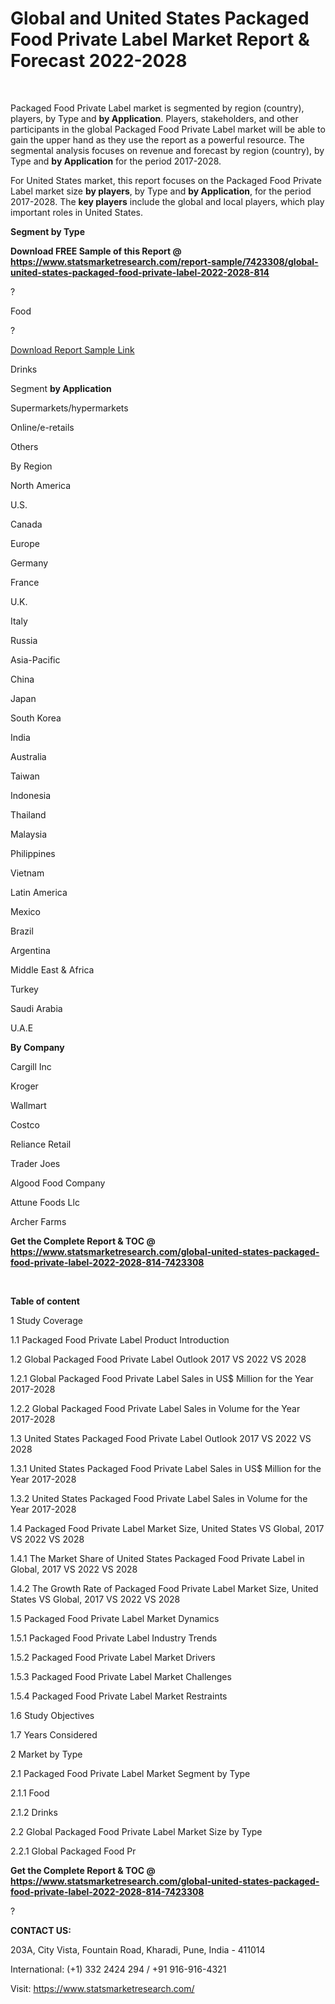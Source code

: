 <h1>Global and United States Packaged Food Private Label Market Report & Forecast 2022-2028</h1><br/><p>Packaged Food Private Label market is segmented by region (country), players, by Type and <strong>by Application</strong>. Players, stakeholders, and other participants in the global Packaged Food Private Label market will be able to gain the upper hand as they use the report as a powerful resource. The segmental analysis focuses on revenue and forecast by region (country), by Type and <strong>by Application</strong> for the period 2017-2028.</p>
 
 
 
 <p>For United States market, this report focuses on the Packaged Food Private Label market size <strong>by players</strong>, by Type and <strong>by Application</strong>, for the period 2017-2028. The <strong>key players</strong> include the global and local players, which play important roles in United States.</p>
 
 
 
 <p><strong>Segment by Type</strong></p>
 
 
 
 <div><b>Download FREE Sample of this Report @ <a href="https://www.statsmarketresearch.com/download-free-sample/7423308/global-united-states-packaged-food-private-label-2022-2028-814">https://www.statsmarketresearch.com/report-sample/7423308/global-united-states-packaged-food-private-label-2022-2028-814</a></b></div>
 
 
 
 <p>? </p>
 
 
 
 <p>Food</p>
 
 
 
 <p>? </p>
 
 
 
 <p><a href="https://www.statsmarketresearch.com/download-free-sample/7423308/global-united-states-packaged-food-private-label-2022-2028-814">Download Report Sample Link</a></p>
 
 
 
 <p>Drinks</p>
 
 
 
 <p>Segment <strong>by Application</strong></p>
 
 
 
 <p>Supermarkets/hypermarkets</p>
 
 
 
 <p>Online/e-retails</p>
 
 
 
 <p>Others</p>
 
 
 
 <p>By Region</p>
 
 
 
 <p>North America</p>
 
 
 
 <p>U.S.</p>
 
 
 
 <p>Canada</p>
 
 
 
 <p>Europe</p>
 
 
 
 <p>Germany</p>
 
 
 
 <p>France</p>
 
 
 
 <p>U.K.</p>
 
 
 
 <p>Italy</p>
 
 
 
 <p>Russia</p>
 
 
 
 <p>Asia-Pacific</p>
 
 
 
 <p>China</p>
 
 
 
 <p>Japan</p>
 
 
 
 <p>South Korea</p>
 
 
 
 <p>India</p>
 
 
 
 <p>Australia</p>
 
 
 
 <p>Taiwan</p>
 
 
 
 <p>Indonesia</p>
 
 
 
 <p>Thailand</p>
 
 
 
 <p>Malaysia</p>
 
 
 
 <p>Philippines</p>
 
 
 
 <p>Vietnam</p>
 
 
 
 <p>Latin America</p>
 
 
 
 <p>Mexico</p>
 
 
 
 <p>Brazil</p>
 
 
 
 <p>Argentina</p>
 
 
 
 <p>Middle East & Africa</p>
 
 
 
 <p>Turkey</p>
 
 
 
 <p>Saudi Arabia</p>
 
 
 
 <p>U.A.E</p>
 
 
 
 <p><strong>By Company</strong></p>
 
 
 
 <p>Cargill Inc</p>
 
 
 
 <p>Kroger</p>
 
 
 
 <p>Wallmart</p>
 
 
 
 <p>Costco</p>
 
 
 
 <p>Reliance Retail</p>
 
 
 
 <p>Trader Joes</p>
 
 
 
 <p>Algood Food Company</p>
 
 
 
 <p>Attune Foods Llc</p>
 
 
 
 <p>Archer Farms</p>
 
 
 
 <div><b>Get the Complete Report & TOC @ <a href="https://www.statsmarketresearch.com/global-united-states-packaged-food-private-label-2022-2028-814-7423308">https://www.statsmarketresearch.com/global-united-states-packaged-food-private-label-2022-2028-814-7423308</a></b></div>
 
 
 
 <p><br />
 
 <b>Table of content</b></p>
 
 
 
 <p>1 Study Coverage<br />
 
 1.1 Packaged Food Private Label Product Introduction<br />
 
 1.2 Global Packaged Food Private Label Outlook 2017 VS 2022 VS 2028<br />
 
 1.2.1 Global Packaged Food Private Label Sales in US$ Million for the Year 2017-2028<br />
 
 1.2.2 Global Packaged Food Private Label Sales in Volume for the Year 2017-2028<br />
 
 1.3 United States Packaged Food Private Label Outlook 2017 VS 2022 VS 2028<br />
 
 1.3.1 United States Packaged Food Private Label Sales in US$ Million for the Year 2017-2028<br />
 
 1.3.2 United States Packaged Food Private Label Sales in Volume for the Year 2017-2028<br />
 
 1.4 Packaged Food Private Label Market Size, United States VS Global, 2017 VS 2022 VS 2028<br />
 
 1.4.1 The Market Share of United States Packaged Food Private Label in Global, 2017 VS 2022 VS 2028<br />
 
 1.4.2 The Growth Rate of Packaged Food Private Label Market Size, United States VS Global, 2017 VS 2022 VS 2028<br />
 
 1.5 Packaged Food Private Label Market Dynamics<br />
 
 1.5.1 Packaged Food Private Label Industry Trends<br />
 
 1.5.2 Packaged Food Private Label Market Drivers<br />
 
 1.5.3 Packaged Food Private Label Market Challenges<br />
 
 1.5.4 Packaged Food Private Label Market Restraints<br />
 
 1.6 Study Objectives<br />
 
 1.7 Years Considered<br />
 
 2 Market by Type<br />
 
 2.1 Packaged Food Private Label Market Segment by Type<br />
 
 2.1.1 Food<br />
 
 2.1.2 Drinks<br />
 
 2.2 Global Packaged Food Private Label Market Size by Type<br />
 
 2.2.1 Global Packaged Food Pr</p>
 
 
 
 <div><b>Get the Complete Report & TOC @ <a href="https://www.statsmarketresearch.com/global-united-states-packaged-food-private-label-2022-2028-814-7423308">https://www.statsmarketresearch.com/global-united-states-packaged-food-private-label-2022-2028-814-7423308</a></b></div>
 
 
 
 <p>? </p>
 
 
 
 <p><b>CONTACT US:</b><br />
 
 203A, City Vista, Fountain Road, Kharadi, Pune, India - 411014<br />
 
 International: (+1) 332 2424 294 / +91 916-916-4321<br />
 
 Visit: <a href="https://www.statsmarketresearch.com/">https://www.statsmarketresearch.com/</a></p>